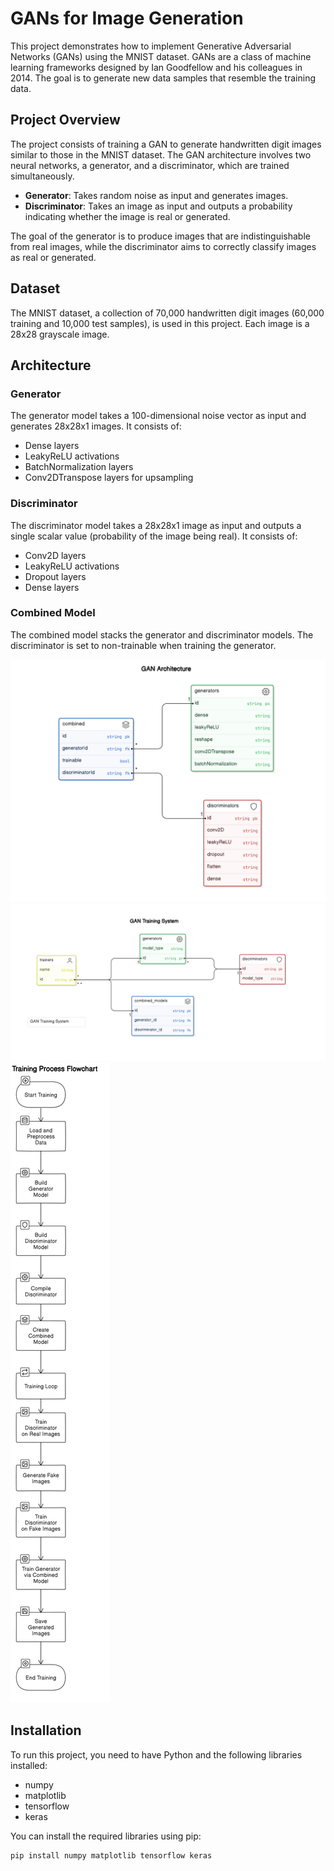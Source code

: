 # GANs for Image Generation

This project demonstrates how to implement Generative Adversarial Networks (GANs) using the MNIST dataset. GANs are a class of machine learning frameworks designed by Ian Goodfellow and his colleagues in 2014. The goal is to generate new data samples that resemble the training data.

## Project Overview

The project consists of training a GAN to generate handwritten digit images similar to those in the MNIST dataset. The GAN architecture involves two neural networks, a generator, and a discriminator, which are trained simultaneously.

- **Generator**: Takes random noise as input and generates images.
- **Discriminator**: Takes an image as input and outputs a probability indicating whether the image is real or generated.

The goal of the generator is to produce images that are indistinguishable from real images, while the discriminator aims to correctly classify images as real or generated.

## Dataset

The MNIST dataset, a collection of 70,000 handwritten digit images (60,000 training and 10,000 test samples), is used in this project. Each image is a 28x28 grayscale image.

## Architecture

### Generator

The generator model takes a 100-dimensional noise vector as input and generates 28x28x1 images. It consists of:

- Dense layers
- LeakyReLU activations
- BatchNormalization layers
- Conv2DTranspose layers for upsampling

### Discriminator

The discriminator model takes a 28x28x1 image as input and outputs a single scalar value (probability of the image being real). It consists of:

- Conv2D layers
- LeakyReLU activations
- Dropout layers
- Dense layers

### Combined Model

The combined model stacks the generator and discriminator models. The discriminator is set to non-trainable when training the generator.

![Alt text](https://github.com/roshni-1/-Generative-Adversarial-Networks-GANs-for-Image-Generation/blob/main/Class%20Diagram%20.png "Class Diagram")
![Alt text](https://github.com/roshni-1/-Generative-Adversarial-Networks-GANs-for-Image-Generation/blob/main/Sequence%20Diagram.png "Sequence Diagram")
![Alt text](https://github.com/roshni-1/-Generative-Adversarial-Networks-GANs-for-Image-Generation/blob/main/Flowchart.png "Flowchart")



## Installation

To run this project, you need to have Python and the following libraries installed:

- numpy
- matplotlib
- tensorflow
- keras

You can install the required libraries using pip:

```bash
pip install numpy matplotlib tensorflow keras



